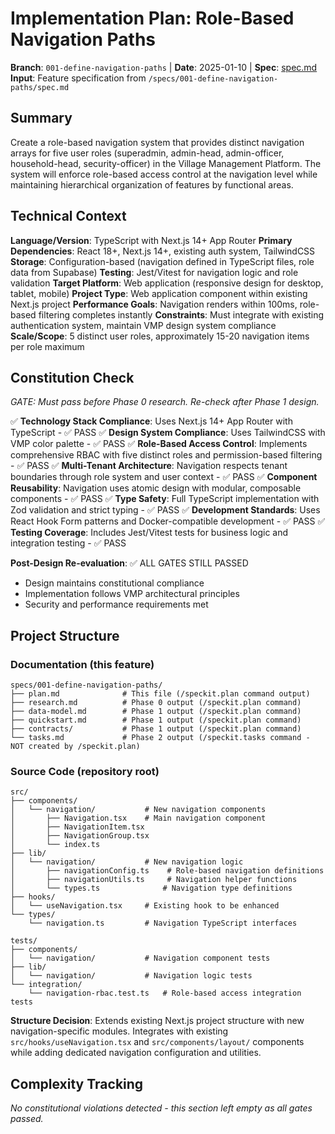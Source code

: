 # Implementation Plan: Role-Based Navigation Paths

**Branch**: `001-define-navigation-paths` | **Date**: 2025-01-10 | **Spec**: [spec.md](./spec.md)
**Input**: Feature specification from `/specs/001-define-navigation-paths/spec.md`

## Summary

Create a role-based navigation system that provides distinct navigation arrays for five user roles (superadmin, admin-head, admin-officer, household-head, security-officer) in the Village Management Platform. The system will enforce role-based access control at the navigation level while maintaining hierarchical organization of features by functional areas.

## Technical Context

**Language/Version**: TypeScript with Next.js 14+ App Router
**Primary Dependencies**: React 18+, Next.js 14+, existing auth system, TailwindCSS
**Storage**: Configuration-based (navigation defined in TypeScript files, role data from Supabase)
**Testing**: Jest/Vitest for navigation logic and role validation
**Target Platform**: Web application (responsive design for desktop, tablet, mobile)
**Project Type**: Web application component within existing Next.js project
**Performance Goals**: Navigation renders within 100ms, role-based filtering completes instantly
**Constraints**: Must integrate with existing authentication system, maintain VMP design system compliance
**Scale/Scope**: 5 distinct user roles, approximately 15-20 navigation items per role maximum

## Constitution Check

*GATE: Must pass before Phase 0 research. Re-check after Phase 1 design.*

✅ **Technology Stack Compliance**: Uses Next.js 14+ App Router with TypeScript - ✅ PASS
✅ **Design System Compliance**: Uses TailwindCSS with VMP color palette - ✅ PASS
✅ **Role-Based Access Control**: Implements comprehensive RBAC with five distinct roles and permission-based filtering - ✅ PASS
✅ **Multi-Tenant Architecture**: Navigation respects tenant boundaries through role system and user context - ✅ PASS
✅ **Component Reusability**: Navigation uses atomic design with modular, composable components - ✅ PASS
✅ **Type Safety**: Full TypeScript implementation with Zod validation and strict typing - ✅ PASS
✅ **Development Standards**: Uses React Hook Form patterns and Docker-compatible development - ✅ PASS
✅ **Testing Coverage**: Includes Jest/Vitest tests for business logic and integration testing - ✅ PASS

**Post-Design Re-evaluation**: ✅ ALL GATES STILL PASSED
- Design maintains constitutional compliance
- Implementation follows VMP architectural principles
- Security and performance requirements met

## Project Structure

### Documentation (this feature)

```
specs/001-define-navigation-paths/
├── plan.md              # This file (/speckit.plan command output)
├── research.md          # Phase 0 output (/speckit.plan command)
├── data-model.md        # Phase 1 output (/speckit.plan command)
├── quickstart.md        # Phase 1 output (/speckit.plan command)
├── contracts/           # Phase 1 output (/speckit.plan command)
└── tasks.md             # Phase 2 output (/speckit.tasks command - NOT created by /speckit.plan)
```

### Source Code (repository root)

```
src/
├── components/
│   └── navigation/           # New navigation components
│       ├── Navigation.tsx    # Main navigation component
│       ├── NavigationItem.tsx
│       ├── NavigationGroup.tsx
│       └── index.ts
├── lib/
│   └── navigation/           # New navigation logic
│       ├── navigationConfig.ts    # Role-based navigation definitions
│       ├── navigationUtils.ts     # Navigation helper functions
│       └── types.ts              # Navigation type definitions
├── hooks/
│   └── useNavigation.tsx     # Existing hook to be enhanced
└── types/
    └── navigation.ts         # Navigation TypeScript interfaces

tests/
├── components/
│   └── navigation/           # Navigation component tests
├── lib/
│   └── navigation/           # Navigation logic tests
└── integration/
    └── navigation-rbac.test.ts   # Role-based access integration tests
```

**Structure Decision**: Extends existing Next.js project structure with new navigation-specific modules. Integrates with existing `src/hooks/useNavigation.tsx` and `src/components/layout/` components while adding dedicated navigation configuration and utilities.

## Complexity Tracking

*No constitutional violations detected - this section left empty as all gates passed.*